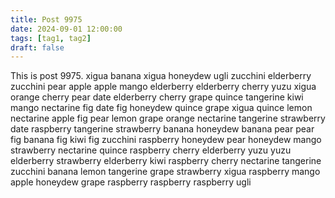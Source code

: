 ```yaml
---
title: Post 9975
date: 2024-09-01 12:00:00
tags: [tag1, tag2]
draft: false
---
```

This is post 9975.
xigua
banana
xigua
honeydew
ugli
zucchini
elderberry
zucchini
pear
apple
apple
mango
elderberry
elderberry
cherry
yuzu
xigua
orange
cherry
pear
date
elderberry
cherry
grape
quince
tangerine
kiwi
mango
nectarine
fig
date
fig
honeydew
quince
grape
xigua
quince
lemon
nectarine
apple
fig
pear
lemon
grape
orange
nectarine
tangerine
strawberry
date
raspberry
tangerine
strawberry
banana
honeydew
banana
pear
pear
fig
banana
fig
kiwi
fig
zucchini
raspberry
honeydew
pear
honeydew
mango
strawberry
nectarine
quince
raspberry
cherry
elderberry
yuzu
yuzu
elderberry
strawberry
elderberry
kiwi
raspberry
cherry
nectarine
tangerine
zucchini
banana
lemon
tangerine
grape
strawberry
xigua
raspberry
mango
apple
honeydew
grape
raspberry
raspberry
raspberry
ugli
